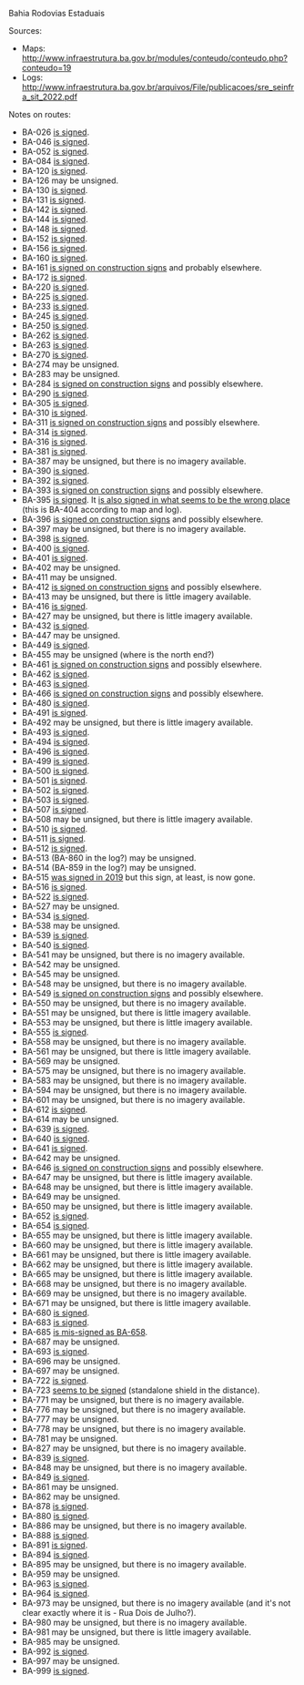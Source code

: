 Bahia Rodovias Estaduais

Sources:
* Maps: http://www.infraestrutura.ba.gov.br/modules/conteudo/conteudo.php?conteudo=19
* Logs: http://www.infraestrutura.ba.gov.br/arquivos/File/publicacoes/sre_seinfra_sit_2022.pdf

Notes on routes:
* BA-026 [is signed](https://www.google.com/maps/@-12.8839001,-39.2209494,3a,39.8y,82.15h,79.73t/data=!3m6!1e1!3m4!1syqXsAIZodBbCxIkNF3duHQ!2e0!7i16384!8i8192?entry=ttu).
* BA-046 [is signed](https://www.google.com/maps/@-12.8463452,-39.8415233,3a,19.7y,327.27h,88.04t/data=!3m6!1e1!3m4!1sYZfWAqz0og4macRgmlR1pw!2e0!7i16384!8i8192?entry=ttu).
* BA-052 [is signed](https://www.google.com/maps/@-11.4738325,-41.3734173,3a,21.9y,342h,85.47t/data=!3m6!1e1!3m4!1sHC7vnof7VE8xKMd12-h0wA!2e0!7i16384!8i8192?entry=ttu).
* BA-084 [is signed](https://www.google.com/maps/@-12.3537933,-38.7874359,3a,19.5y,42.22h,110.38t/data=!3m6!1e1!3m4!1sxqb12Nb0QLRaB7YoKw1b7w!2e0!7i16384!8i8192?entry=ttu).
* BA-120 [is signed](https://www.google.com/maps/@-13.7538718,-39.4871918,3a,33.7y,254.03h,84.93t/data=!3m6!1e1!3m4!1sEznbnXR0n2C9Q9EmlYgumA!2e0!7i16384!8i8192?entry=ttu).
* BA-126 may be unsigned.
* BA-130 [is signed](https://www.google.com/maps/@-11.3878049,-40.0147098,3a,31.3y,243.33h,75.31t/data=!3m6!1e1!3m4!1sUkH-oGXPAx0TYenGT4Hp3Q!2e0!7i16384!8i8192?entry=ttu).
* BA-131 [is signed](https://www.google.com/maps/@-13.2930596,-40.9597008,3a,15.9y,290.14h,87.42t/data=!3m6!1e1!3m4!1s5REwoPPO2WvieTS4z4rTCQ!2e0!7i16384!8i8192?entry=ttu).
* BA-142 [is signed](https://www.google.com/maps/@-14.599607,-41.1622966,3a,40.7y,23.47h,106.96t/data=!3m6!1e1!3m4!1sXq2ggvAgPSHe7cO7gnPJlQ!2e0!7i16384!8i8192?entry=ttu).
* BA-144 [is signed](https://www.google.com/maps/@-11.9601198,-41.2691534,3a,15.4y,212.71h,81.56t/data=!3m6!1e1!3m4!1saDb6I2mFtAHCde0eLxC0bQ!2e0!7i13312!8i6656?entry=ttu).
* BA-148 [is signed](https://www.google.com/maps/@-12.3966867,-41.9178466,3a,45.3y,175.72h,99.06t/data=!3m6!1e1!3m4!1svXt72l7EvDbr9dVb9jgLog!2e0!7i16384!8i8192?entry=ttu).
* BA-152 [is signed](https://www.google.com/maps/@-12.4560126,-42.2038167,3a,15.9y,297.34h,85.57t/data=!3m6!1e1!3m4!1sRIML-zaQWTCuDcpxS9yqSw!2e0!7i16384!8i8192?entry=ttu).
* BA-156 [is signed](https://www.google.com/maps/@-13.3183629,-42.3200668,3a,17.3y,236.43h,83.24t/data=!3m6!1e1!3m4!1sn-sgBO1-Y2me8N8oBw3X0A!2e0!7i16384!8i8192?entry=ttu).
* BA-160 [is signed](https://www.google.com/maps/@-12.0479292,-43.0828225,3a,15.1y,289.67h,86.66t/data=!3m6!1e1!3m4!1swDIWHiQXOc01gwbUQ1NIyg!2e0!7i16384!8i8192?entry=ttu).
* BA-161 [is signed on construction signs](https://www.google.com/maps/@-12.221863,-43.4912135,3a,15y,180.85h,89.75t/data=!3m6!1e1!3m4!1sQBRFPy6hZ700-rIUdladPQ!2e0!7i16384!8i8192?entry=ttu) and probably elsewhere.
* BA-172 [is signed](https://www.google.com/maps/@-13.4061231,-44.1913212,3a,36.1y,165.68h,109.29t/data=!3m6!1e1!3m4!1sMHZZUdSjxpDVy7Un3NWc6w!2e0!7i16384!8i8192?entry=ttu).
* BA-220 [is signed](https://www.google.com/maps/@-10.6992175,-37.8474211,3a,24y,29.96h,86.49t/data=!3m6!1e1!3m4!1svKa4SgXoaMRl8pI3ldUfGg!2e0!7i16384!8i8192?entry=ttu).
* BA-225 [is signed](https://www.google.com/maps/@-10.920492,-45.1783767,3a,15.4y,42.47h,86.38t/data=!3m6!1e1!3m4!1sMAe9ptKQ0nK89eAqfM81ZQ!2e0!7i16384!8i8192?entry=ttu).
* BA-233 [is signed](https://www.google.com/maps/@-11.7073842,-38.3266756,3a,15.4y,119.46h,84.96t/data=!3m6!1e1!3m4!1sylj4PC8ztFgiYoICZZHZCw!2e0!7i16384!8i8192?entry=ttu).
* BA-245 [is signed](https://www.google.com/maps/@-13.0592514,-40.9288523,3a,26.9y,101.75h,79.16t/data=!3m6!1e1!3m4!1srxXJ-OzP5gSb5hytB65RAg!2e0!7i16384!8i8192?entry=ttu).
* BA-250 [is signed](https://www.google.com/maps/@-13.5191601,-40.0613058,3a,15y,304.99h,89.94t/data=!3m6!1e1!3m4!1s7LNQM4sPveEcxbHUrqo_xg!2e0!7i16384!8i8192?entry=ttu).
* BA-262 [is signed](https://www.google.com/maps/@-14.8450046,-40.890075,3a,31.8y,310.51h,86.06t/data=!3m6!1e1!3m4!1skOiqWQv7YxKfB2JYns6TRw!2e0!7i16384!8i8192?entry=ttu).
* BA-263 [is signed](https://www.google.com/maps/@-14.2510734,-43.1826548,3a,22.5y,286.72h,86.89t/data=!3m6!1e1!3m4!1s0BvSSlLJzjYL4a3pcEuiPw!2e0!7i16384!8i8192?entry=ttu).
* BA-270 [is signed](https://www.google.com/maps/@-15.6255157,-39.8733555,3a,20.1y,272.81h,77.9t/data=!3m6!1e1!3m4!1sCCBq2sV4ddrmGKUdU-IIdw!2e0!7i16384!8i8192?entry=ttu).
* BA-274 may be unsigned.
* BA-283 may be unsigned.
* BA-284 [is signed on construction signs](https://www.google.com/maps/@-17.0608541,-39.5530403,3a,15y,269.16h,94.33t/data=!3m6!1e1!3m4!1ssAjGg4G4gRhQwApizIyflw!2e0!7i16384!8i8192?entry=ttu) and possibly elsewhere.
* BA-290 [is signed](https://www.google.com/maps/@-17.4477833,-40.1902434,3a,19.7y,151.88h,86.61t/data=!3m6!1e1!3m4!1spUxef6elCLRpm23y-E6kqQ!2e0!7i16384!8i8192?entry=ttu).
* BA-305 [is signed](https://www.google.com/maps/@-9.7482941,-38.242819,3a,15y,106.44h,84.08t/data=!3m6!1e1!3m4!1sYw6FGq3Pmx4keIHuQfXIOQ!2e0!7i13312!8i6656?entry=ttu).
* BA-310 [is signed](https://www.google.com/maps/@-9.0196486,-39.1810643,3a,15y,56.38h,83.63t/data=!3m6!1e1!3m4!1suXFNU7Gs6-m6vCuh4ErDEQ!2e0!7i16384!8i8192?entry=ttu).
* BA-311 [is signed on construction signs](https://www.google.com/maps/@-8.8366769,-38.9853773,3a,15y,224.65h,87.86t/data=!3m6!1e1!3m4!1s9WGjekjDwrY0N8hvhkyYsg!2e0!7i16384!8i8192?entry=ttu) and possibly elsewhere.
* BA-314 [is signed](https://www.google.com/maps/@-9.9885371,-40.2401385,3a,15y,51.78h,88.19t/data=!3m6!1e1!3m4!1siJpglFFEfk_4DmZZ98UJHw!2e0!7i16384!8i8192?entry=ttu).
* BA-316 [is signed](https://www.google.com/maps/@-9.3148145,-40.7879187,3a,17.7y,263.94h,88.84t/data=!3m6!1e1!3m4!1sJWFYVpAyUlCAea0Tf5yzLQ!2e0!7i16384!8i8192?entry=ttu).
* BA-381 [is signed](https://www.google.com/maps/@-10.7337304,-40.117614,3a,18.4y,59.53h,103.38t/data=!3m6!1e1!3m4!1swiMSx51uB5EvVE0d0Uh34Q!2e0!7i16384!8i8192?entry=ttu).
* BA-387 may be unsigned, but there is no imagery available.
* BA-390 [is signed](https://www.google.com/maps/@-10.3956477,-38.3246895,3a,25.3y,151.11h,80.19t/data=!3m6!1e1!3m4!1sPmLncKtyNIR--DNoptezZg!2e0!7i16384!8i8192?entry=ttu).
* BA-392 [is signed](https://www.google.com/maps/@-10.3684097,-38.3370296,3a,17.2y,277.47h,83.67t/data=!3m6!1e1!3m4!1soHd6hJoTk1lRxUAyxxdJ2g!2e0!7i16384!8i8192?entry=ttu).
* BA-393 [is signed on construction signs](https://www.google.com/maps/@-10.7068729,-38.1864221,3a,23.8y,350.47h,88.41t/data=!3m6!1e1!3m4!1shn38yZbUy7gMxPmDRaSa9Q!2e0!7i16384!8i8192?entry=ttu) and possibly elsewhere.
* BA-395 [is signed](https://www.google.com/maps/@-10.9892211,-38.8016507,3a,15.8y,182.14h,85.56t/data=!3m6!1e1!3m4!1sAPHeclloXImXVU3q7CGofA!2e0!7i16384!8i8192?entry=ttu). It [is also signed in what seems to be the wrong place](https://www.google.com/maps/@-11.0980714,-38.5129862,3a,16.8y,268.82h,88.87t/data=!3m6!1e1!3m4!1skWjE4PYmdV6188WXkTbygA!2e0!7i16384!8i8192?entry=ttu) (this is BA-404 according to map and log).
* BA-396 [is signed on construction signs](https://www.google.com/maps/@-11.2936834,-38.1815626,3a,15y,228.97h,93.4t/data=!3m6!1e1!3m4!1sxZaZdfv0pBXfJLgbeoAuFg!2e0!7i16384!8i8192?entry=ttu) and possibly elsewhere.
* BA-397 may be unsigned, but there is no imagery available.
* BA-398 [is signed](https://www.google.com/maps/@-11.4166694,-38.2930514,3a,15y,103.42h,88.56t/data=!3m6!1e1!3m4!1sbqzh0dtstlUGLSL0DOlXsA!2e0!7i16384!8i8192?entry=ttu).
* BA-400 [is signed](https://www.google.com/maps/@-11.9384431,-38.3698741,3a,15.7y,10.6h,85.8t/data=!3m6!1e1!3m4!1s0sJZjuiMmSAu3LTdEaK2iQ!2e0!7i16384!8i8192?entry=ttu).
* BA-401 [is signed](https://www.google.com/maps/@-11.8904823,-38.0363688,3a,34.7y,64.87h,84.39t/data=!3m6!1e1!3m4!1sSdOrhmpwHr-WI8szJ5zOyw!2e0!7i16384!8i8192?entry=ttu).
* BA-402 may be unsigned.
* BA-411 may be unsigned.
* BA-412 [is signed on construction signs](https://www.google.com/maps/@-11.4989557,-39.4286577,3a,15y,237.11h,94.95t/data=!3m6!1e1!3m4!1shBKbDK-IMYWunYm-QgPOSA!2e0!7i16384!8i8192?entry=ttu) and possibly elsewhere.
* BA-413 may be unsigned, but there is little imagery available.
* BA-416 [is signed](https://www.google.com/maps/@-11.4171935,-39.4585133,3a,28.6y,217.52h,80.71t/data=!3m6!1e1!3m4!1ss0LUvHP8WgYF3fY9X-iczA!2e0!7i16384!8i8192?entry=ttu).
* BA-427 may be unsigned, but there is little imagery available.
* BA-432 [is signed](https://www.google.com/maps/@-12.0086747,-41.6704943,3a,23.1y,192.13h,86.55t/data=!3m6!1e1!3m4!1sGlVz9WZf8x6ZDTfT6NMw9A!2e0!7i16384!8i8192?entry=ttu).
* BA-447 may be unsigned.
* BA-449 [is signed](https://www.google.com/maps/@-12.038718,-44.2660372,3a,15.1y,267.31h,81.19t/data=!3m6!1e1!3m4!1sPAthtEwnrNvtdBIDLz2Tew!2e0!7i13312!8i6656?entry=ttu).
* BA-455 may be unsigned (where is the north end?)
* BA-461 [is signed on construction signs](https://www.google.com/maps/@-12.0162587,-46.0615102,3a,15.4y,265.64h,90.54t/data=!3m6!1e1!3m4!1sKb0ZKUhJjpb81huG7bRuJA!2e0!7i16384!8i8192?entry=ttu) and possibly elsewhere.
* BA-462 [is signed](https://www.google.com/maps/@-12.3314718,-45.8552362,3a,15.1y,239.92h,87.11t/data=!3m6!1e1!3m4!1sJ8aS5eeinDcSsz9ERfssDA!2e0!7i16384!8i8192?entry=ttu).
* BA-463 [is signed](https://www.google.com/maps/@-12.8178484,-45.9516612,3a,22.9y,106.13h,103.92t/data=!3m6!1e1!3m4!1sgfWXI1gl_CwUvyFNUG6Oag!2e0!7i16384!8i8192?entry=ttu).
* BA-466 [is signed on construction signs](https://www.google.com/maps/@-12.2311492,-44.3597088,3a,15y,161.78h,94.64t/data=!3m6!1e1!3m4!1sikJlDWrs0cbRH6uQN0zR8w!2e0!7i16384!8i8192?entry=ttu) and possibly elsewhere.
* BA-480 [is signed](https://www.google.com/maps/@-12.251371,-41.6075162,3a,15y,18.95h,81.61t/data=!3m6!1e1!3m4!1sNmCDrM-wt0rq-zp13-oZ6g!2e0!7i16384!8i8192?entry=ttu).
* BA-491 [is signed](https://www.google.com/maps/@-12.4471866,-39.2425912,3a,21.6y,149.91h,87.01t/data=!3m6!1e1!3m4!1sYdQY_vN_yjk4ckba3rSIXQ!2e0!7i16384!8i8192?entry=ttu).
* BA-492 may be unsigned, but there is little imagery available.
* BA-493 [is signed](https://www.google.com/maps/@-12.7052343,-39.7226532,3a,15y,169.4h,87.02t/data=!3m6!1e1!3m4!1s0VqTA1BGmIlpxy4AwUf1iQ!2e0!7i16384!8i8192?entry=ttu).
* BA-494 [is signed](https://www.google.com/maps/@-12.6490301,-39.1178179,3a,32.8y,270.06h,87.88t/data=!3m6!1e1!3m4!1sjBCxoVpklOfZx3cTKhxnsQ!2e0!7i16384!8i8192?entry=ttu).
* BA-496 [is signed](https://www.google.com/maps/@-13.0161927,-39.047256,3a,15y,54.47h,84.66t/data=!3m6!1e1!3m4!1s-aDoEBxvKnEdpAKFjbflXg!2e0!7i16384!8i8192?entry=ttu).
* BA-499 [is signed](https://www.google.com/maps/@-12.2237649,-39.1169556,3a,15y,180.35h,86.5t/data=!3m6!1e1!3m4!1s-pmK7W9w-Qdm4MLvl_BKAg!2e0!7i16384!8i8192?entry=ttu).
* BA-500 [is signed](https://www.google.com/maps/@-12.6576322,-39.1245385,3a,37.1y,44.16h,79.04t/data=!3m6!1e1!3m4!1stFUoIDmVHy1ibSJGG_3jjA!2e0!7i16384!8i8192?entry=ttu).
* BA-501 [is signed](https://www.google.com/maps/@-12.4295378,-38.9124722,3a,15y,282.57h,84.43t/data=!3m6!1e1!3m4!1sxGwG_jQhQyagaF7FbwySkw!2e0!7i16384!8i8192?entry=ttu).
* BA-502 [is signed](https://www.google.com/maps/@-12.6032782,-39.0150466,3a,15y,212.22h,80.41t/data=!3m6!1e1!3m4!1s8bPi1TvqcEAQs3AlP4jxTw!2e0!7i16384!8i8192?entry=ttu).
* BA-503 [is signed](https://www.google.com/maps/@-12.1588713,-38.5510328,3a,15y,346.74h,88.42t/data=!3m6!1e1!3m4!1sSHdMzFHwIY9XtRRklxe3hw!2e0!7i16384!8i8192?entry=ttu).
* BA-507 [is signed](https://www.google.com/maps/@-12.3456555,-38.2915538,3a,15y,269.76h,87.39t/data=!3m6!1e1!3m4!1sVYt9HR8P_nzU7ChLpU52Xg!2e0!7i16384!8i8192?entry=ttu).
* BA-508 may be unsigned, but there is little imagery available.
* BA-510 [is signed](https://www.google.com/maps/@-12.5301779,-38.7337302,3a,30.3y,331.84h,79.33t/data=!3m6!1e1!3m4!1sNnyANJNF11Nc5bVoVbvCBQ!2e0!7i13312!8i6656?entry=ttu).
* BA-511 [is signed](https://www.google.com/maps/@-12.5546417,-38.9779033,3a,15y,149.13h,85.58t/data=!3m6!1e1!3m4!1sUwubH5AJKzeZTDvbkIL_XQ!2e0!7i16384!8i8192?entry=ttu).
* BA-512 [is signed](https://www.google.com/maps/@-12.5950839,-38.043192,3a,15y,28.31h,87.9t/data=!3m6!1e1!3m4!1sBSiBZSOs0F0_PF0xqZAEsA!2e0!7i16384!8i8192?entry=ttu).
* BA-513 (BA-860 in the log?) may be unsigned.
* BA-514 (BA-859 in the log?) may be unsigned.
* BA-515 [was signed in 2019](https://www.google.com/maps/@-12.2464461,-38.6350659,3a,28.3y,218.81h,79.4t/data=!3m7!1e1!3m5!1s0wXdm2T_D6deUJbTJNXJ6Q!2e0!5s20190201T000000!7i13312!8i6656?entry=ttu) but this sign, at least, is now gone.
* BA-516 [is signed](https://www.google.com/maps/@-12.1961385,-38.4167247,3a,19.7y,181.38h,83.76t/data=!3m6!1e1!3m4!1sg0Jhm6DfPqpUcfUzfmiAfw!2e0!7i16384!8i8192?entry=ttu).
* BA-522 [is signed](https://www.google.com/maps/@-12.5554827,-38.651189,3a,15y,206.83h,88.21t/data=!3m6!1e1!3m4!1stsn5WGgbaGXEXuUUAs39Tg!2e0!7i16384!8i8192?entry=ttu).
* BA-527 may be unsigned.
* BA-534 [is signed](https://www.google.com/maps/@-12.8642373,-38.8537937,3a,15y,69.22h,89.55t/data=!3m6!1e1!3m4!1siu_c31z_Lg-7o_hGkuEI0Q!2e0!7i16384!8i8192?entry=ttu).
* BA-538 may be unsigned.
* BA-539 [is signed](https://www.google.com/maps/@-12.9837797,-39.4736196,3a,15.1y,151.75h,84.9t/data=!3m6!1e1!3m4!1s7zvZyBR0B5kxujNR9C2XNQ!2e0!7i16384!8i8192?entry=ttu).
* BA-540 [is signed](https://www.google.com/maps/@-13.0361093,-39.5861704,3a,18y,146.73h,78.12t/data=!3m6!1e1!3m4!1sd7maowPc8GCRsvNFQtBj7A!2e0!7i16384!8i8192?entry=ttu).
* BA-541 may be unsigned, but there is no imagery available.
* BA-542 may be unsigned.
* BA-545 may be unsigned.
* BA-548 may be unsigned, but there is no imagery available.
* BA-549 [is signed on construction signs](https://www.google.com/maps/@-14.0549544,-39.8086138,3a,15y,9.95h,84.67t/data=!3m6!1e1!3m4!1sLoK2WK5Sgoj1AZlvgM3BKw!2e0!7i16384!8i8192?entry=ttu) and possibly elsewhere.
* BA-550 may be unsigned, but there is no imagery available.
* BA-551 may be unsigned, but there is little imagery available.
* BA-553 may be unsigned, but there is little imagery available.
* BA-555 [is signed](https://www.google.com/maps/@-13.6842503,-40.0956771,3a,15y,296.65h,86.89t/data=!3m6!1e1!3m4!1sa0cDF2rYTJtRGoJWPRzTmA!2e0!7i16384!8i8192?entry=ttu).
* BA-558 may be unsigned, but there is no imagery available.
* BA-561 may be unsigned, but there is little imagery available.
* BA-569 may be unsigned.
* BA-575 may be unsigned, but there is no imagery available.
* BA-583 may be unsigned, but there is no imagery available.
* BA-594 may be unsigned, but there is no imagery available.
* BA-601 may be unsigned, but there is no imagery available.
* BA-612 [is signed](https://www.google.com/maps/@-14.2331298,-42.9543045,3a,15y,224.01h,89.33t/data=!3m6!1e1!3m4!1s-ws5OHTHxFyPwejK3WmBWA!2e0!7i16384!8i8192?entry=ttu).
* BA-614 may be unsigned.
* BA-639 [is signed](https://www.google.com/maps/@-15.0091651,-40.7857366,3a,31.9y,200.28h,90.56t/data=!3m6!1e1!3m4!1sPzPNcfO7ppTY4VSjxo7T7g!2e0!7i16384!8i8192?entry=ttu).
* BA-640 [is signed](https://www.google.com/maps/@-14.5202735,-40.3792078,3a,26.5y,344.82h,85.11t/data=!3m6!1e1!3m4!1sUlstmyVR0Dp8_bC1hZZxuA!2e0!7i16384!8i8192?entry=ttu).
* BA-641 [is signed](https://www.google.com/maps/@-14.6820581,-40.5289458,3a,15.2y,199.78h,88.25t/data=!3m6!1e1!3m4!1s8H7F8aHZt9xKZcUpew4ErQ!2e0!7i16384!8i8192?entry=ttu).
* BA-642 may be unsigned.
* BA-646 [is signed on construction signs](https://www.google.com/maps/@-15.2424241,-40.3464753,3a,15.1y,297.13h,90.51t/data=!3m6!1e1!3m4!1seHP9sGuyprPHpVcIS9QTPg!2e0!7i16384!8i8192?entry=ttu) and possibly elsewhere.
* BA-647 may be unsigned, but there is little imagery available.
* BA-648 may be unsigned, but there is little imagery available.
* BA-649 may be unsigned.
* BA-650 may be unsigned, but there is little imagery available.
* BA-652 [is signed](https://www.google.com/maps/@-14.2290244,-39.4466498,3a,15y,-4.25h,86.41t/data=!3m6!1e1!3m4!1srU65g7qyLwcYKP1FlMWFmw!2e0!7i16384!8i8192?entry=ttu).
* BA-654 [is signed](https://www.google.com/maps/@-14.2819344,-38.9962235,3a,20.7y,240.07h,91.2t/data=!3m6!1e1!3m4!1sJ0U8mPTU908aKbOFtbRjUg!2e0!7i16384!8i8192?entry=ttu).
* BA-655 may be unsigned, but there is little imagery available.
* BA-660 may be unsigned, but there is little imagery available.
* BA-661 may be unsigned, but there is little imagery available.
* BA-662 may be unsigned, but there is little imagery available.
* BA-665 may be unsigned, but there is little imagery available.
* BA-668 may be unsigned, but there is no imagery available.
* BA-669 may be unsigned, but there is no imagery available.
* BA-671 may be unsigned, but there is little imagery available.
* BA-680 [is signed](https://www.google.com/maps/@-15.7533478,-39.4818961,3a,17.3y,230.27h,88.29t/data=!3m6!1e1!3m4!1s1mLUkI1vjIvtNYmtdQLcJw!2e0!7i16384!8i8192?entry=ttu).
* BA-683 [is signed](https://www.google.com/maps/@-16.1047645,-39.2740372,3a,15y,225.65h,86.61t/data=!3m6!1e1!3m4!1sILA79nAesNNtlcUDp6o-nQ!2e0!7i16384!8i8192?entry=ttu).
* BA-685 [is mis-signed as BA-658](https://www.google.com/maps/@-16.2887287,-39.0233814,3a,15y,46.35h,88.33t/data=!3m6!1e1!3m4!1sH4GGSc2u3VIdkYxhpKPqjQ!2e0!7i16384!8i8192?entry=ttu).
* BA-687 may be unsigned.
* BA-693 [is signed](https://www.google.com/maps/@-17.4475817,-40.190893,3a,15y,198.09h,89.35t/data=!3m6!1e1!3m4!1sY8n0xhzw-6PLMmjcOxj9Gg!2e0!7i16384!8i8192?entry=ttu).
* BA-696 may be unsigned.
* BA-697 may be unsigned.
* BA-722 [is signed](https://www.google.com/maps/@-9.3034506,-41.624971,3a,15y,194.49h,86.99t/data=!3m6!1e1!3m4!1sKT7lS7b1fp48mKMEyxqgQw!2e0!7i16384!8i8192?entry=ttu).
* BA-723 [seems to be signed](https://www.google.com/maps/@-9.4323236,-41.8720538,3a,15y,174.35h,89.17t/data=!3m6!1e1!3m4!1sV70x0ZDKiWOgWeq-EIP7QQ!2e0!7i16384!8i8192?entry=ttu) (standalone shield in the distance).
* BA-771 may be unsigned, but there is no imagery available.
* BA-776 may be unsigned, but there is no imagery available.
* BA-777 may be unsigned.
* BA-778 may be unsigned, but there is no imagery available.
* BA-781 may be unsigned.
* BA-827 may be unsigned, but there is no imagery available.
* BA-839 [is signed](https://www.google.com/maps/@-12.2227999,-44.0693137,3a,15y,37.44h,89.34t/data=!3m6!1e1!3m4!1sz4AEt5mpBwWnnIGE4U9Q_g!2e0!7i16384!8i8192?entry=ttu).
* BA-848 may be unsigned, but there is no imagery available.
* BA-849 [is signed](https://www.google.com/maps/@-12.4511894,-41.5912736,3a,15y,233.38h,89.15t/data=!3m6!1e1!3m4!1sIzZxCzrreBuAlNnUBFglaQ!2e0!7i16384!8i8192?entry=ttu).
* BA-861 may be unsigned.
* BA-862 may be unsigned.
* BA-878 [is signed](https://www.google.com/maps/@-12.5889407,-38.7262223,3a,15y,189.66h,86.15t/data=!3m6!1e1!3m4!1sj0y63Rts4HJKpmDbcirdWw!2e0!7i16384!8i8192?entry=ttu).
* BA-880 [is signed](https://www.google.com/maps/@-12.5696957,-38.8053611,3a,15y,184.59h,85.65t/data=!3m6!1e1!3m4!1sHM1u9jsZpRGlIcsGT4Krcg!2e0!7i16384!8i8192?entry=ttu).
* BA-886 may be unsigned, but there is no imagery available.
* BA-888 [is signed](https://www.google.com/maps/@-13.2730214,-40.0144202,3a,23.1y,275.09h,81.72t/data=!3m6!1e1!3m4!1s26hgWUMRcEC-W8clhE5i_w!2e0!7i16384!8i8192?entry=ttu).
* BA-891 [is signed](https://www.google.com/maps/@-13.8727446,-40.1261817,3a,45.5y,312.05h,83.53t/data=!3m6!1e1!3m4!1s7NxoVgGDFY9ip6SIShYzew!2e0!7i16384!8i8192?entry=ttu).
* BA-894 [is signed](https://www.google.com/maps/@-13.5491399,-40.533344,3a,15y,207.93h,88.72t/data=!3m6!1e1!3m4!1s2Jq6RDP-rvDwyytWkESwCw!2e0!7i16384!8i8192?entry=ttu).
* BA-895 may be unsigned, but there is no imagery available.
* BA-959 may be unsigned.
* BA-963 [is signed](https://www.google.com/maps/@-14.7865435,-39.2459752,3a,15y,189.71h,90.23t/data=!3m6!1e1!3m4!1sqJrZrZFi0ODa6vVfrNkl8Q!2e0!7i16384!8i8192?entry=ttu).
* BA-964 [is signed](https://www.google.com/maps/@-14.7719805,-39.2908754,3a,25.4y,179.16h,83.93t/data=!3m6!1e1!3m4!1s6MXYBC9WROoOaYNAK7Fx2Q!2e0!7i16384!8i8192?entry=ttu).
* BA-973 may be unsigned, but there is no imagery available (and it's not clear exactly where it is - Rua Dois de Julho?).
* BA-980 may be unsigned, but there is no imagery available.
* BA-981 may be unsigned, but there is little imagery available.
* BA-985 may be unsigned.
* BA-992 [is signed](https://www.google.com/maps/@-17.3866335,-39.6632389,3a,15y,161.5h,92.06t/data=!3m6!1e1!3m4!1sISy5C5hR-tuLSWdDhdrkcg!2e0!7i16384!8i8192?entry=ttu).
* BA-997 may be unsigned.
* BA-999 [is signed](https://www.google.com/maps/@-18.0826838,-39.8909443,3a,15y,321.62h,90.28t/data=!3m6!1e1!3m4!1s9ExKtAJbL6_WgU2rmyufYQ!2e0!7i16384!8i8192?entry=ttu).
